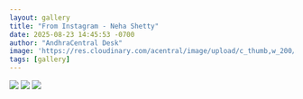 ```yaml
---
layout: gallery
title: "From Instagram - Neha Shetty"
date: 2025-08-23 14:45:53 -0700
author: "AndhraCentral Desk"
image: 'https://res.cloudinary.com/acentral/image/upload/c_thumb,w_200/v1755986634/Galleries/919744-gsc5cdlbyaeplxx_zowlrl.gif'
tags: [gallery]
---
```


<div class="gallery-box">
  <div class="gallery">
  	<img src="https://res.cloudinary.com/acentral/image/upload/v1755986634/Galleries/919744-gsc5cdlbyaeplxx_zowlrl.gif" loading="lazy">
    <img src="https://res.cloudinary.com/acentral/image/upload/v1755986619/Galleries/919742-gsc5cbvawaartlo_gbflds.gif" loading="lazy">
    <img src="https://res.cloudinary.com/acentral/image/upload/v1755986634/Galleries/919744-gsc5cdlbyaeplxx_zowlrl.gif" loading="lazy">
  </div>
</div>